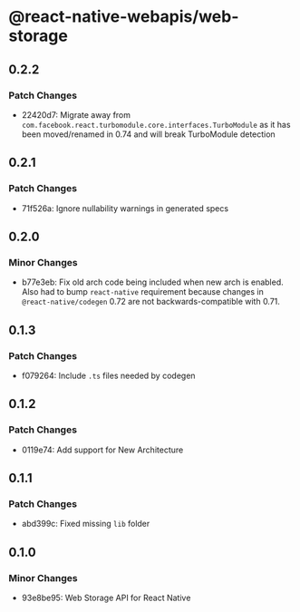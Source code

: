 # @react-native-webapis/web-storage

## 0.2.2

### Patch Changes

- 22420d7: Migrate away from `com.facebook.react.turbomodule.core.interfaces.TurboModule` as it has been moved/renamed in 0.74 and will break TurboModule detection

## 0.2.1

### Patch Changes

- 71f526a: Ignore nullability warnings in generated specs

## 0.2.0

### Minor Changes

- b77e3eb: Fix old arch code being included when new arch is enabled. Also had to bump `react-native` requirement because changes in `@react-native/codegen` 0.72 are not backwards-compatible with 0.71.

## 0.1.3

### Patch Changes

- f079264: Include `.ts` files needed by codegen

## 0.1.2

### Patch Changes

- 0119e74: Add support for New Architecture

## 0.1.1

### Patch Changes

- abd399c: Fixed missing `lib` folder

## 0.1.0

### Minor Changes

- 93e8be95: Web Storage API for React Native
